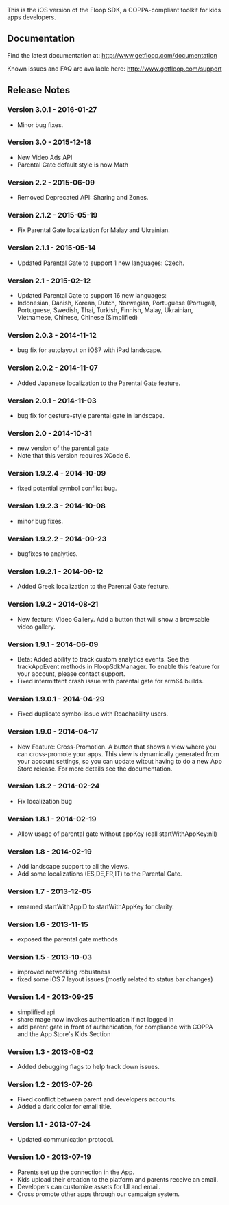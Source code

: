 
This is the iOS version of the Floop SDK, a COPPA-compliant toolkit for kids apps developers.

## Documentation

Find the latest documentation at:
http://www.getfloop.com/documentation

Known issues and FAQ are available here:
http://www.getfloop.com/support

## Release Notes

### Version 3.0.1 - 2016-01-27
- Minor bug fixes.

### Version 3.0 - 2015-12-18
- New Video Ads API
- Parental Gate default style is now Math

### Version 2.2 - 2015-06-09
- Removed Deprecated API: Sharing and Zones.

### Version 2.1.2 - 2015-05-19
- Fix Parental Gate localization for Malay and Ukrainian.

### Version 2.1.1 - 2015-05-14
- Updated Parental Gate to support 1 new languages: Czech.

### Version 2.1 - 2015-02-12
- Updated Parental Gate to support 16 new languages:
 - Indonesian, Danish, Korean, Dutch, Norwegian, Portuguese (Portugal), Portuguese, Swedish, Thai, Turkish, Finnish, Malay, Ukrainian, Vietnamese, Chinese, Chinese (Simplified)

### Version 2.0.3 - 2014-11-12
- bug fix for autolayout on iOS7 with iPad landscape.

### Version 2.0.2 - 2014-11-07
- Added Japanese localization to the Parental Gate feature.

### Version 2.0.1 - 2014-11-03
- bug fix for gesture-style parental gate in landscape.

### Version 2.0 - 2014-10-31
- new version of the parental gate
- Note that this version requires XCode 6.

### Version 1.9.2.4 - 2014-10-09
- fixed potential symbol conflict bug.

### Version 1.9.2.3 - 2014-10-08
- minor bug fixes.

### Version 1.9.2.2 - 2014-09-23
- bugfixes to analytics.

### Version 1.9.2.1 - 2014-09-12
- Added Greek localization to the Parental Gate feature.

### Version 1.9.2 - 2014-08-21
- New feature: Video Gallery. Add a button that will show a browsable video gallery.

### Version 1.9.1 - 2014-06-09
- Beta: Added ability to track custom analytics events. See the trackAppEvent methods in FloopSdkManager. To enable this feature for your account, please contact support.
- Fixed intermittent crash issue with parental gate for arm64 builds.

### Version 1.9.0.1 - 2014-04-29
- Fixed duplicate symbol issue with Reachability users.

### Version 1.9.0 - 2014-04-17
- New Feature: Cross-Promotion. A button that shows a view where you can cross-promote your apps.
This view is dynamically generated from your account settings, so you can update witout having to do a new App Store release.
For more details see the documentation.

### Version 1.8.2 - 2014-02-24
- Fix localization bug

### Version 1.8.1 - 2014-02-19
- Allow usage of parental gate without appKey (call startWithAppKey:nil)

### Version 1.8 - 2014-02-19
- Add landscape support to all the views.
- Add some localizations (ES,DE,FR,IT) to the Parental Gate.

### Version 1.7 - 2013-12-05
- renamed startWithAppID to startWithAppKey for clarity.

### Version 1.6 - 2013-11-15
- exposed the parental gate methods

### Version 1.5 - 2013-10-03
- improved networking robustness
- fixed some iOS 7 layout issues (mostly related to status bar changes)

### Version 1.4 - 2013-09-25
- simplified api
- shareImage now invokes authentication if not logged in
- add parent gate in front of authenication, for compliance with COPPA and the App Store's Kids Section

### Version 1.3 - 2013-08-02
- Added debugging flags to help track down issues.

### Version 1.2 - 2013-07-26
- Fixed conflict between parent and developers accounts.
- Added a dark color for email title.

### Version 1.1 - 2013-07-24
- Updated communication protocol.

### Version 1.0 - 2013-07-19
- Parents set up the connection in the App.
- Kids upload their creation to the platform and parents receive an email.
- Developers can customize assets for UI and email.
- Cross promote other apps through our campaign system.
